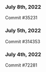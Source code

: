 ### July 8th, 2022

Commit #35231

### July 5th, 2022

Commit #314353


### July 4th, 2022

Commit #72281

